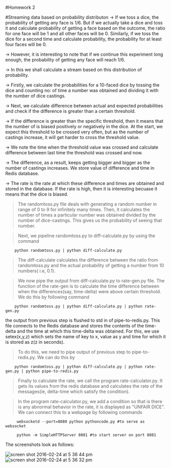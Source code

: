 #Homework 2

#Streaming data based on probability distributon
-> If we toss a dice, the probability of getting any face is 1/6. But if we actually take a dice and toss it and calculate probability of getting a face based on the outcome, the ratio for one face will be 1 and all other faces will be 0.
Similarly, if we toss the dice for a second time and calculate probability, the probability for at least four faces will be 0. 

-> However, it is interesting to note that if we continue this experiment long enough, the probability of getting any face will reach 1/6. 

-> In this we shall calculate a stream based on this distribution of probability.

-> Firstly, we calculate the probabilities for a 10-faced dice by tossing the dice and counting no: of time a number was obtained and dividing it with the number of dice castings.

-> Next, we calculate difference between actual and expected probabilities and check if the difference is greater than a certain threshold.

-> If the difference is greater than the specific threshold, then it means that the number of is biased positively or negatively in the dice. At the start, we expect this threshold to be crossed very often, but as the number of castings increase, it will get harder to cross the threshold value.

-> We note the time when the threshold value was crossed and calculate difference between last time the threshold was crossed and now. 

-> The difference, as a result, keeps getting bigger and bigger as the number of castings increases. We store value of difference and time in Redis database.

-> The rate is the rate at which these difference and times are obtained and stored in the database. If the rate is high, then it is interesting becuase it means that the dice is biased.

> The randomtoss.py file deals with generating a random number in range of 0 to 9 for infinitely many times. Then, it calculates the number of times a particular number was obtained divided by the number of dice-castings. This gives us the probability of seeing that number.

> Next, we pipeline randomtoss.py to diff-calculate.py by using the command 
		
		python randomtoss.py | python diff-calculate.py

> The diff-calculate calculates the difference between the ratio from randomtoss.py and the actual probability of getting a number from 10 numbers( i.e, 0.1).

> We now pipe the output from diff-calculate.py to rate-gen.py file. The function of the rate-gen is to calculate the time difference between when the differences(say, time-delta) were above  certain threshold. We do this by following command

		python randomtoss.py | python diff-calculate.py | python rate-gen.py
		
the output from previous step is flushed to std in of pipe-to-redis.py. This file connects to the Redis database and stores the contents of the time-delta and the time at which this time-delta was obtained. For this, we use setex(x,y,z) which sets the name of key to x, value as y and time for which it is stored as z(z in seconds).

> To do this, we need to pipe output of previous step to pipe-to-redis.py. We can do this by 

		python randomtoss.py | python diff-calculate.py | python rate-gen.py | python pipe-to-redis.py
		
> Finally to calculate the rate, we call the program rate-calculator.py. It gets its values from the redis database and calculates the rate of the messages(ie, delta-time which satisfy the condition). 

> In the program rate-calculator.py, we add a condition so that is there is any abnormal behavior in the rate, it is displayed as "UNFAIR DICE". We can connect this to a webpage by following commands
		 
		 websocketd --port=8080 python pythoncode.py #to serve as websocket
		 
		 python -m SimpleHTTPServer 8081 #to start server on port 8081
		 
The screenshots look as follows:

![screen shot 2016-02-24 at 5 36 44 pm](https://cloud.githubusercontent.com/assets/16795243/13303583/3194c80e-db1e-11e5-80a0-c46ddd03c3df.png)
![screen shot 2016-02-24 at 5 36 32 pm](https://cloud.githubusercontent.com/assets/16795243/13303585/32a869f8-db1e-11e5-97ac-e8a65548aa9b.png)